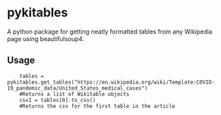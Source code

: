 # pykitables
A python package for getting neatly formatted tables from any Wikipedia page using beautifulsoup4.

## Usage
``` import pykitables
    tables = pykitables.get_tables("https://en.wikipedia.org/wiki/Template:COVID-19_pandemic_data/United_States_medical_cases")
    #Returns a list of Wikitable objects
    csv1 = tables[0].to_csv()
    #Returns the csv for the first table in the article
```
